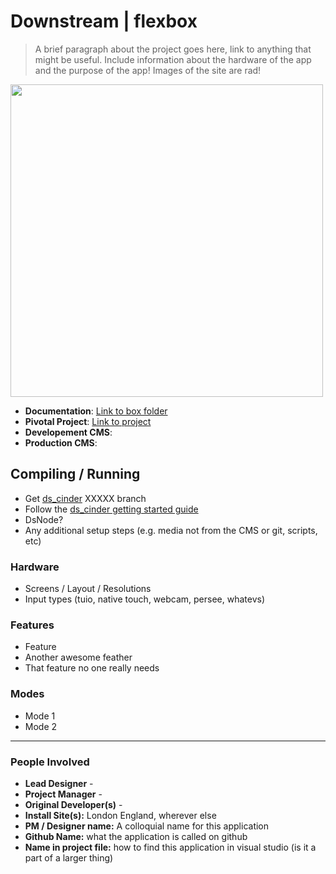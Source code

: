 # Downstream | flexbox

> A brief paragraph about the project goes here, link to anything that might be useful.
> Include information about the hardware of the app and the purpose of the app! Images of the site are rad!

<img src="./docs/screenshot.png" height = "500px" />

* **Documentation**: [Link to box folder]()
* **Pivotal Project**: [Link to project]()
* **Developement CMS**:
* **Production CMS**:

## Compiling / Running

* Get [ds_cinder](https://github.com/Downstream/ds_cinder) XXXXX branch
* Follow the [ds_cinder getting started guide](https://github.com/Downstream/ds_cinder/)
* DsNode?
* Any additional setup steps (e.g. media not from the CMS or git, scripts, etc)

### Hardware

* Screens / Layout / Resolutions
* Input types (tuio, native touch, webcam, persee, whatevs)

### Features

* Feature
* Another awesome feather
* That feature no one really needs

### Modes

* Mode 1
* Mode 2


***

### People Involved

* **Lead Designer** - 
* **Project Manager** - 
* **Original Developer(s)** - 
* **Install Site(s):** London England, wherever else
* **PM / Designer name:** A colloquial name for this application
* **Github Name:** what the application is called on github
* **Name in project file:** how to find this application in visual studio (is it a part of a larger thing)

